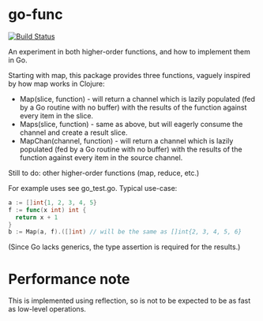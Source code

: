 go-func
=======

[![Build Status](https://travis-ci.org/benashford/go-func.png?branch=master)](https://travis-ci.org/benashford/go-func)

An experiment in both higher-order functions, and how to implement them in Go.

Starting with map, this package provides three functions, vaguely inspired by how map works in Clojure:

* Map(slice, function) - will return a channel which is lazily populated (fed by a Go routine with no buffer) with the results of the function against every item in the slice.
* Maps(slice, function) - same as above, but will eagerly consume the channel and create a result slice.
* MapChan(channel, function) - will return a channel which is lazily populated (fed by a Go routine with no buffer) with the results of the function against every item in the source channel.

Still to do: other higher-order functions (map, reduce, etc.)

For example uses see go_test.go.  Typical use-case:

```go
a := []int{1, 2, 3, 4, 5}
f := func(x int) int {
  return x + 1
}
b := Map(a, f).([]int) // will be the same as []int{2, 3, 4, 5, 6}
```

(Since Go lacks generics, the type assertion is required for the results.)

# Performance note

This is implemented using reflection, so is not to be expected to be as fast as low-level operations.
